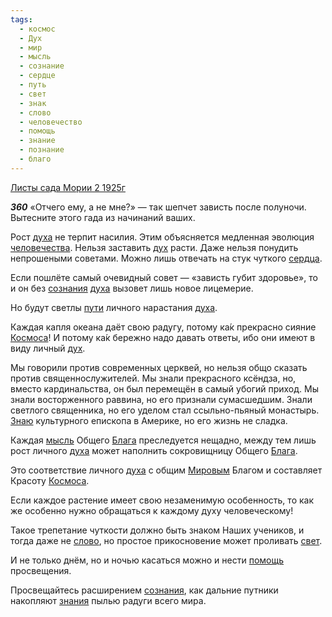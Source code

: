 ```yaml
---
tags:
  - космос
  - Дух
  - мир
  - мысль
  - сознание
  - сердце
  - путь
  - свет
  - знак
  - слово
  - человечество
  - помощь
  - знание
  - познание
  - благо
---
```


[Листы сада Мории 2 1925г](/agni/1925)

___360___
«Отчего ему, а не мне?» — так шепчет зависть после полуночи. Вытесните этого гада из начинаний ваших.   

Рост [духа](/tag/#Дух) не терпит насилия. Этим объясняется медленная эволюция [человечества](/tag/#человечество). Нельзя заставить [дух](/tag/#Дух) расти. Даже нельзя понудить непрошеными советами. Можно лишь отвечать на стук чуткого [сердца](/tag/#сердце).   

Если пошлёте самый очевидный совет — «зависть губит здоровье», то и он без [сознания](/tag/#сознание) [духа](/tag/#Дух) вызовет лишь новое лицемерие.   

Но будут светлы [пути](/tag/#путь) личного нарастания [духа](/tag/#Дух).   

Каждая капля океана даёт свою радугу, потому ка́к прекрасно сияние [Космоса](/tag/#космос)! И потому ка́к бережно надо давать ответы, ибо они имеют в виду личный [дух](/tag/#Дух).   

Мы говорили против современных церквей, но нельзя общо сказать против священнослужителей. Мы знали прекрасного ксёндза, но, вместо кардинальства, он был перемещён в самый убогий приход. Мы знали восторженного раввина, но его признали сумасшедшим. Знали светлого священника, но его уделом стал ссыльно-пьяный монастырь. [Знаю](/tag/#познание) культурного епископа в Америке, но его жизнь не сладка.   

Каждая [мысль](/tag/#мысль) Общего [Блага](/tag/#благо) преследуется нещадно, между тем лишь рост личного [духа](/tag/#Дух) может наполнить сокровищницу Общего [Блага](/tag/#благо).   

Это соответствие личного [духа](/tag/#Дух) с общим [Мировым](/tag/#[мир](/tag/#мир)) Благом и составляет Красоту [Космоса](/tag/#космос).   

Если каждое растение имеет свою незаменимую особенность, то как же особенно нужно обращаться к каждому духу человеческому!   

Такое трепетание чуткости должно быть знаком Наших учеников, и тогда даже не [слово](/tag/#слово), но простое прикосновение может проливать [свет](/tag/#свет).   

И не только днём, но и ночью касаться можно и нести [помощь](/tag/#помощь) просвещения.   

Просвещайтесь расширением [сознания](/tag/#сознание), как дальние путники накопляют [знания](/tag/#[знание](/tag/#знание)) пылью радуги всего мира.   

